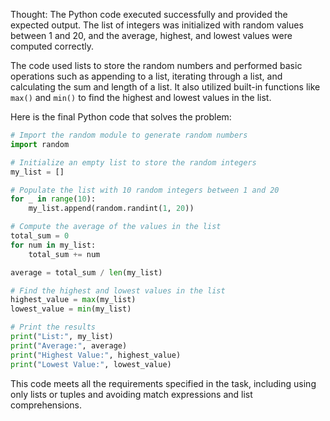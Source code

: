 Thought: The Python code executed successfully and provided the expected output. The list of integers was initialized with random values between 1 and 20, and the average, highest, and lowest values were computed correctly.

The code used lists to store the random numbers and performed basic operations such as appending to a list, iterating through a list, and calculating the sum and length of a list. It also utilized built-in functions like `max()` and `min()` to find the highest and lowest values in the list.

Here is the final Python code that solves the problem:

```python
# Import the random module to generate random numbers
import random

# Initialize an empty list to store the random integers
my_list = []

# Populate the list with 10 random integers between 1 and 20
for _ in range(10):
    my_list.append(random.randint(1, 20))

# Compute the average of the values in the list
total_sum = 0
for num in my_list:
    total_sum += num

average = total_sum / len(my_list)

# Find the highest and lowest values in the list
highest_value = max(my_list)
lowest_value = min(my_list)

# Print the results
print("List:", my_list)
print("Average:", average)
print("Highest Value:", highest_value)
print("Lowest Value:", lowest_value)
```

This code meets all the requirements specified in the task, including using only lists or tuples and avoiding match expressions and list comprehensions.